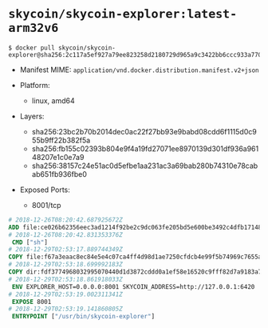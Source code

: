 # `skycoin/skycoin-explorer:latest-arm32v6`

```console
$ docker pull skycoin/skycoin-explorer@sha256:2c117a5ef927a79ee823258d2180729d965a9c3422bb6ccc933a770193d1a498
```

- Manifest MIME: `application/vnd.docker.distribution.manifest.v2+json`

- Platform: 
	- linux, amd64

- Layers:
	- sha256:23bc2b70b2014dec0ac22f27bb93e9babd08cdd6f1115d0c955b9ff22b382f5a
	- sha256:fb155c02393b804e9f4a19fd27071ee8970139d301df936a96148207e1c0e7a9
	- sha256:38157c24e51ac0d5efbe1aa231ac3a69bab280b74310e78cabab651fb936fbe0

- Exposed Ports:
	- 8001/tcp

```dockerfile
# 2018-12-26T08:20:42.687925672Z
ADD file:ce026b62356eec3ad1214f92be2c9dc063fe205bd5e600be3492c4dfb17148bd in / 
# 2018-12-26T08:20:42.831353376Z
 CMD ["sh"]
# 2018-12-29T02:53:17.889744349Z
COPY file:f67a3eaac8ec84e5e4c07ca4ff4d98d1ae7250cfdcb4e99f5b74969c7655a9ff in /usr/bin/ 
# 2018-12-29T02:53:18.699992183Z
COPY dir:fdf3774968032995070440d1d3872cddd0a1ef58e16520c9fff82d7a9183a7d3 in ./dist 
# 2018-12-29T02:53:18.861918033Z
 ENV EXPLORER_HOST=0.0.0.0:8001 SKYCOIN_ADDRESS=http://127.0.0.1:6420
# 2018-12-29T02:53:19.002311341Z
 EXPOSE 8001
# 2018-12-29T02:53:19.141860805Z
 ENTRYPOINT ["/usr/bin/skycoin-explorer"]
```

